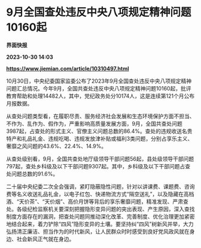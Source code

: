 # 9月全国查处违反中央八项规定精神问题10160起
**界面快报**

**2023-10-30 14:03**

**https://www.jiemian.com/article/10310497.html**

10月30日，中央纪委国家监委公布了2023年9月全国查处违反中央八项规定精神问题汇总情况。今年9月，全国共查处违反中央八项规定精神问题10160起，批评教育帮助和处理14482人，其中，党纪政务处分10174人，这是连续第121个月公布月报数据。

从查处问题类型看，在履职尽责、服务经济社会发展和生态环境保护方面不担当、不作为、乱作为、假作为，严重影响高质量发展方面，9月，全国共查处问题3987起，占查处的形式主义、官僚主义问题总数的86.4%。查处的违规收送名贵特产和礼品礼金、违规吃喝、违规发放津补贴或福利3类问题，分别占享乐主义、奢靡之风问题的43.6%、22.4%、14.9%。

从查处级别看，9月，全国共查处地厅级领导干部问题56起，县处级领导干部问题797起，查处乡科级及以下干部问题9307起。其中，乡科级及以下干部问题占查处问题总数的91.6%。

二十届中央纪委二次全会强调，紧盯隐蔽隐性问题，针对以讲课费、课题费、咨询费等名义收送礼品礼金，以电子红包、快递物流方式“隔空送礼”，以及隐藏在高档酒、“天价茶”、“天价烟”、高价月饼等背后的享乐奢靡问题，精准发现、严肃查处。各级纪检监察机关要深刻把握隐形变异问题的突出表现、产生原因，深入查找制度方面存在的漏洞，把查处问题同推动深化改革、完善制度、优化治理更加紧密地结合起来，着力铲除“四风”隐形变异的土壤。要坚持纠“四风”树新风并举，大力弘扬清正廉洁、担当作为的时代新风，让人民群众时时感受到良好党风政风就在身边、社会新风正气就在身边。